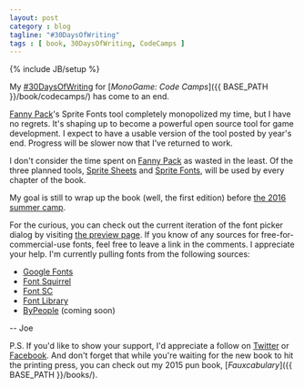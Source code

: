 ```yaml
---
layout: post
category : blog
tagline: "#30DaysOfWriting"
tags : [ book, 30DaysOfWriting, CodeCamps ]
---
```

{% include JB/setup %}

My [#30DaysOfWriting](https://twitter.com/search?f=tweets&q=%2330DaysOfWriting%20%40groundh0g) for [*MonoGame: Code Camps*]({{ BASE_PATH }}/book/codecamps/) has come to an end.

[Fanny Pack](http://fpack.moreoncode.com/)'s Sprite Fonts tool completely monopolized my time, but I have no regrets. It's shaping up to become a powerful open source tool for game development. I expect to have a usable version of the tool posted by year's end. Progress will be slower now that I've returned to work.

I don't consider the time spent on [Fanny Pack](http://fpack.moreoncode.com/) as wasted in the least. Of the three planned tools, [Sprite Sheets](http://fpack.moreoncode.com/sheets.html) and [Sprite Fonts](http://fpack.moreoncode.com/fonts.html), will be used by every chapter of the book.

My goal is still to wrap up the book (well, the first edition) before [the 2016 summer camp](http://codetopia.com/camps/index.html#2016).

For the curious, you can check out the current iteration of the font picker dialog by visiting [the preview page](http://fpack.moreoncode.com/fontsPreview.html). If you know of any sources for free-for-commercial-use fonts, feel free to leave a link in the comments. I appreciate your help. I'm currently pulling fonts from the following sources:

* [Google Fonts](https://www.google.com/fonts)
* [Font Squirrel](http://www.fontsquirrel.com/)
* [Font SC](http://www.fontsc.com/index.html)
* [Font Library](https://fontlibrary.org/)
* [ByPeople](http://www.bypeople.com/free-fonts/) (coming soon)

-- Joe

P.S. If you'd like to show your support, I'd appreciate a follow on [Twitter](https://twitter.com/groundh0g) or [Facebook](https://www.facebook.com/Fauxcabulary). And don't forget that while you're waiting for the new book to hit the printing press, you can check out my 2015 pun book, [*Fauxcabulary*]({{ BASE_PATH }}/books/).

<div style="clear:both;"></div>